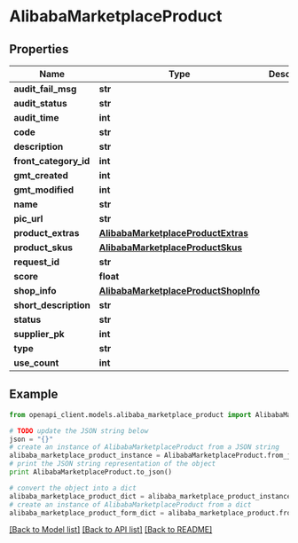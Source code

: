 # AlibabaMarketplaceProduct


## Properties
Name | Type | Description | Notes
------------ | ------------- | ------------- | -------------
**audit_fail_msg** | **str** |  | [optional] 
**audit_status** | **str** |  | [optional] 
**audit_time** | **int** |  | [optional] 
**code** | **str** |  | [optional] 
**description** | **str** |  | [optional] 
**front_category_id** | **int** |  | [optional] 
**gmt_created** | **int** |  | [optional] 
**gmt_modified** | **int** |  | [optional] 
**name** | **str** |  | [optional] 
**pic_url** | **str** |  | [optional] 
**product_extras** | [**AlibabaMarketplaceProductExtras**](AlibabaMarketplaceProductExtras.md) |  | [optional] 
**product_skus** | [**AlibabaMarketplaceProductSkus**](AlibabaMarketplaceProductSkus.md) |  | [optional] 
**request_id** | **str** |  | [optional] 
**score** | **float** |  | [optional] 
**shop_info** | [**AlibabaMarketplaceProductShopInfo**](AlibabaMarketplaceProductShopInfo.md) |  | [optional] 
**short_description** | **str** |  | [optional] 
**status** | **str** |  | [optional] 
**supplier_pk** | **int** |  | [optional] 
**type** | **str** |  | [optional] 
**use_count** | **int** |  | [optional] 

## Example

```python
from openapi_client.models.alibaba_marketplace_product import AlibabaMarketplaceProduct

# TODO update the JSON string below
json = "{}"
# create an instance of AlibabaMarketplaceProduct from a JSON string
alibaba_marketplace_product_instance = AlibabaMarketplaceProduct.from_json(json)
# print the JSON string representation of the object
print AlibabaMarketplaceProduct.to_json()

# convert the object into a dict
alibaba_marketplace_product_dict = alibaba_marketplace_product_instance.to_dict()
# create an instance of AlibabaMarketplaceProduct from a dict
alibaba_marketplace_product_form_dict = alibaba_marketplace_product.from_dict(alibaba_marketplace_product_dict)
```
[[Back to Model list]](../README.md#documentation-for-models) [[Back to API list]](../README.md#documentation-for-api-endpoints) [[Back to README]](../README.md)



